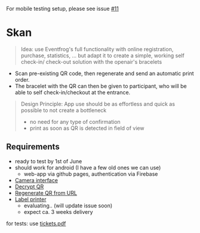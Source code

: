 For mobile testing setup, please see issue [#11](https://github.com/openair-cavaglia/skan/issues/11)

# Skan 
> Idea: use Eventfrog's full functionality with online registration, purchase, statistics, ... but adapt it to create a simple, working self check-in/ check-out solution with the openair's bracelets  

- Scan pre-existing QR code, then regenerate and send an automatic print order. 
- The bracelet with the QR can then be given to participant, who will be able to self check-in/checkout at the entrance.
 
> Design Principle: App use should be as effortless and quick as possible to not create a bottleneck 
> - no need for any type of confirmation 
> - print as soon as QR is detected in field of view

## Requirements
- ready to test by 1st of June
- should work for android (I have a few old ones we can use)
   - web-app via github pages, authentication via Firebase
- [Camera interface](https://github.com/arnerb/skan/issues/4)
- [Decrypt QR](https://github.com/arnerb/skan/issues/3)
- [Regenerate QR from URL](https://github.com/arnerb/skan/issues/2)
- [Label printer](https://github.com/arnerb/skan/issues/1)
  - evaluating.. (will update issue soon)
  - expect ca. 3 weeks delivery

for tests: use [tickets.pdf](https://github.com/openair-cavaglia/skan/files/6570742/tickets.pdf)
